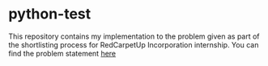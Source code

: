 # python-test
This repository contains my implementation to the problem given as part of the shortlisting process for RedCarpetUp Incorporation internship. You can find the problem statement [here](https://pastebin.com/QDbSQPZg)
